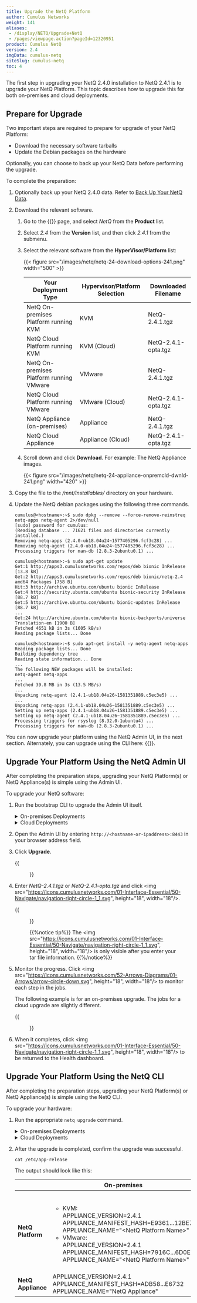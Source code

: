 ```yaml
---
title: Upgrade the NetQ Platform
author: Cumulus Networks
weight: 141
aliases:
 - /display/NETQ/Upgrade+NetQ
 - /pages/viewpage.action?pageId=12320951
product: Cumulus NetQ
version: 2.4
imgData: cumulus-netq
siteSlug: cumulus-netq
toc: 4
---
```

The first step in upgrading your NetQ 2.4.0 installation to NetQ 2.4.1 is to upgrade your NetQ Platform. This topic describes how to upgrade this for both on-premises and cloud deployments.

## Prepare for Upgrade

Two important steps are required to prepare for upgrade of your NetQ Platform:

- Download the necessary software tarballs
- Update the Debian packages on the hardware

Optionally, you can choose to back up your NetQ Data before performing the upgrade.

To complete the preparation:

1. Optionally back up your NetQ 2.4.0 data. Refer to [Back Up Your NetQ Data](../../Backup-and-Restore-NetQ/Backup-NetQ/).

2. Download the relevant software.

    1. Go to the {{<exlink url="https://cumulusnetworks.com/downloads/" text="Cumulus Downloads">}} page, and select *NetQ* from the **Product** list.

    2. Select *2.4* from the **Version** list, and then click
        *2.4.1* from the submenu.

    3. Select the relevant software from the **HyperVisor/Platform** list:

        {{< figure src="/images/netq/netq-24-download-options-241.png" width="500" >}}
         
        | Your Deployment Type | Hypervisor/Platform Selection | Downloaded Filename |
        | ---- | ---- | ---- |
        | NetQ On-premises Platform running KVM | KVM | NetQ-2.4.1.tgz |
        | NetQ Cloud Platform running KVM | KVM (Cloud) | NetQ-2.4.1-opta.tgz |
        | NetQ On-premises Platform running VMware | VMware | NetQ-2.4.1.tgz |
        | NetQ Cloud Platform running VMware | VMware (Cloud) | NetQ-2.4.1-opta.tgz |
        | NetQ Appliance (on-premises) | Appliance | NetQ-2.4.1.tgz |
        | NetQ Cloud Appliance | Appliance (Cloud) | NetQ-2.4.1-opta.tgz |

    4. Scroll down and click **Download**. For example: The NetQ Appliance images.

        {{< figure src="/images/netq/netq-24-appliance-onpremcld-dwnld-241.png" width="420" >}}

3. Copy the file to the */mnt/installables/* directory on your hardware.

4. Update the NetQ debian packages using the following three commands.

    ```
    cumulus@<hostname>:~$ sudo dpkg --remove --force-remove-reinstreq netq-apps netq-agent 2>/dev/null
    [sudo] password for cumulus:
    (Reading database ... 71621 files and directories currently installed.)
    Removing netq-apps (2.4.0-ub18.04u24~1577405296.fcf3c28) ...
    Removing netq-agent (2.4.0-ub18.04u24~1577405296.fcf3c28) ...
    Processing triggers for man-db (2.8.3-2ubuntu0.1) ...
    ```

    ```
    cumulus@<hostname>:~$ sudo apt-get update
    Get:1 http://apps3.cumulusnetworks.com/repos/deb bionic InRelease [13.8 kB]
    Get:2 http://apps3.cumulusnetworks.com/repos/deb bionic/netq-2.4 amd64 Packages [758 B]
    Hit:3 http://archive.ubuntu.com/ubuntu bionic InRelease
    Get:4 http://security.ubuntu.com/ubuntu bionic-security InRelease [88.7 kB]
    Get:5 http://archive.ubuntu.com/ubuntu bionic-updates InRelease [88.7 kB]
    ...
    Get:24 http://archive.ubuntu.com/ubuntu bionic-backports/universe Translation-en [1900 B]
    Fetched 4651 kB in 3s (1605 kB/s)
    Reading package lists... Done
    ```

    ```
    cumulus@<hostname>:~$ sudo apt-get install -y netq-agent netq-apps
    Reading package lists... Done
    Building dependency tree
    Reading state information... Done
    ...
    The following NEW packages will be installed:
    netq-agent netq-apps
    ...
    Fetched 39.8 MB in 3s (13.5 MB/s)
    ...
    Unpacking netq-agent (2.4.1-ub18.04u26~1581351889.c5ec3e5) ...
    ...
    Unpacking netq-apps (2.4.1-ub18.04u26~1581351889.c5ec3e5) ...
    Setting up netq-apps (2.4.1-ub18.04u26~1581351889.c5ec3e5) ...
    Setting up netq-agent (2.4.1-ub18.04u26~1581351889.c5ec3e5) ...
    Processing triggers for rsyslog (8.32.0-1ubuntu4) ...
    Processing triggers for man-db (2.8.3-2ubuntu0.1) ...
    ```

You can now upgrade your platform using the NetQ Admin UI, in the next section. Alternately, you can upgrade using the CLI here: {{<link title="#Upgrade Your Platform Using the NetQ CLI">}}.

## Upgrade Your Platform Using the NetQ Admin UI

After completing the preparation steps, upgrading your NetQ Platform(s) or NetQ Appliance(s) is simple using the Admin UI.

To upgrade your NetQ software:

1. Run the bootstrap CLI to upgrade the Admin UI itself.

    <details><summary>On-premises Deployments</summary>

    ```
    cumulus@<hostname>:~$ netq bootstrap master upgrade /mnt/installables/NetQ-2.4.1.tgz
    2020-02-28 15:39:37.016710: master-node-installer: Extracting tarball /mnt/installables/NetQ-2.4.1.tgz
    2020-02-28 15:44:48.188658: master-node-installer: Upgrading NetQ Admin container
    2020-02-28 15:47:35.667579: master-node-installer: Removing old images
    -----------------------------------------------
    Successfully bootstrap-upgraded the master node
    ```

    </details>
    <details><summary>Cloud Deployments</summary>

    ```
    netq bootstrap master upgrade /mnt/installables/NetQ-2.4.1-opta.tgz
    ```
    </details>

2. Open the Admin UI by entering `http://<hostname-or-ipaddress>:8443` in your browser address field.

3. Click **Upgrade**.

    {{<figure src="/images/netq/adminui-upgrade-begin-241.png" width="700">}}

4. Enter *NetQ-2.4.1.tgz* or *NetQ-2.4.1-opta.tgz* and click <img src="https://icons.cumulusnetworks.com/01-Interface-Essential/50-Navigate/navigation-right-circle-1_1.svg", height="18", width="18"/>.

    {{<figure src="/images/netq/adminui-upgrade-enter-tar-241.png" width="700">}}

    {{%notice tip%}}
The <img src="https://icons.cumulusnetworks.com/01-Interface-Essential/50-Navigate/navigation-right-circle-1_1.svg", height="18", width="18"/> is only visible after you enter your tar file information.
    {{%/notice%}}

5. Monitor the progress. Click <img src="https://icons.cumulusnetworks.com/52-Arrows-Diagrams/01-Arrows/arrow-circle-down.svg", height="18", width="18"/> to monitor each step in the jobs.

    The following example is for an on-premises upgrade. The jobs for a cloud upgrade are slightly different.

    {{<figure src="/images/netq/adminui-upgrade-progress-241.png" width="700">}}

5. When it completes, click <img src="https://icons.cumulusnetworks.com/01-Interface-Essential/50-Navigate/navigation-right-circle-1_1.svg", height="18", width="18"/> to be returned to the Health dashboard.

## Upgrade Your Platform Using the NetQ CLI

After completing the preparation steps, upgrading your NetQ Platform(s) or NetQ Appliance(s) is simple using the NetQ CLI.

To upgrade your hardware:

1. Run the appropriate `netq upgrade` command.

    <details><summary>On-premises Deployments</summary>

    ```
    netq upgrade bundle /mnt/installables/NetQ-2.4.1.tgz
    ```

    </details>
    <details><summary>Cloud Deployments</summary>

    ```
    netq upgrade bundle /mnt/installables/NetQ-2.4.1-opta.tgz
    ```

    </details>

2. After the upgrade is completed, confirm the upgrade was successful.

    ```
    cat /etc/app-release
    ```

    The output should look like this:

    |  | On-premises | Cloud |
    | ---- | ---- | ---- |
    | <strong>NetQ Platform</strong> | <ul><li>KVM:<br>APPLIANCE_VERSION=2.4.1<br>APPLIANCE_MANIFEST_HASH=E9361...12BE7<br>APPLIANCE_NAME="&lt;NetQ Platform Name&gt;"</li><li>VMware:<br>APPLIANCE_VERSION=2.4.1<br>APPLIANCE_MANIFEST_HASH=7916C...6D0EF<br>APPLIANCE_NAME="&lt;NetQ Platform Name&gt;"</li></ul> | <ul><li>KVM: <br> APPLIANCE_VERSION=2.4.1<br>APPLIANCE_MANIFEST_HASH=383E9...F4371<br>APPLIANCE_NAME="&lt;NetQ Cloud Platform Name&gt;"</li><li>VMware: <br> APPLIANCE_VERSION=2.4.1<br>APPLIANCE_MANIFEST_HASH=E6176...A3EA1<br>APPLIANCE_NAME="&lt;NetQ Cloud Platform Name&gt;"</li></ul> |
    | <strong>NetQ Appliance</strong> | APPLIANCE_VERSION=2.4.1<br>APPLIANCE_MANIFEST_HASH=ADB58...E6732<br>APPLIANCE_NAME="NetQ Appliance" | APPLIANCE_VERSION=2.4.1<br>APPLIANCE_MANIFEST_HASH=4F50D...57FE1<br>APPLIANCE_NAME="NetQ Cloud Appliance" |
